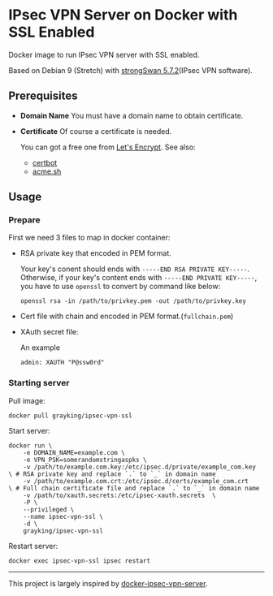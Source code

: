 # IPsec VPN Server on Docker with SSL Enabled

Docker image to run IPsec VPN server with SSL enabled.

Based on Debian 9 (Stretch) with [strongSwan 5.7.2](https://www.strongswan.org/)(IPsec VPN software).

## Prerequisites


- **Domain Name** You must have a domain name to obtain certificate.
- **Certificate** Of course a certificate is needed.

    You can got a free one from [Let's Encrypt](https://letsencrypt.org/). See also:

    - [certbot](https://certbot.eff.org/)
    - [acme.sh](https://github.com/Neilpang/acme.sh)

## Usage

### Prepare

First we need 3 files to map in docker container:

- RSA private key that encoded in PEM format.

    Your key's conent should ends with `-----END RSA PRIVATE KEY-----`.
    Otherwise, if your key's content ends with `-----END PRIVATE KEY-----`, 
    you have to use `openssl` to convert by command like below:

    ```shell
    openssl rsa -in /path/to/privkey.pem -out /path/to/privkey.key
    ```

- Cert file with chain and encoded in PEM format.(`fullchain.pem`)
- XAuth secret file:

    An example

    ```
    admin: XAUTH "P@ssw0rd"
    ```

### Starting server

Pull image:

```shell
docker pull grayking/ipsec-vpn-ssl
```

Start server:

```shell
docker run \
    -e DOMAIN_NAME=example.com \
    -e VPN_PSK=somerandomstringaspks \
    -v /path/to/example.com.key:/etc/ipsec.d/private/example_com.key   \ # RSA private key and replace `.` to `_` in domain name
    -v /path/to/example.com.crt:/etc/ipsec.d/certs/example_com.crt     \ # Full chain certificate file and replace `.` to `_` in domain name
    -v /path/to/xauth.secrets:/etc/ipsec-xauth.secrets  \
    -P \
    --privileged \
    --name ipsec-vpn-ssl \
    -d \
    grayking/ipsec-vpn-ssl
```

Restart server:

```shell
docker exec ipsec-vpn-ssl ipsec restart
```

-----

This project is largely inspired by [docker-ipsec-vpn-server](https://github.com/hwdsl2/docker-ipsec-vpn-server).
